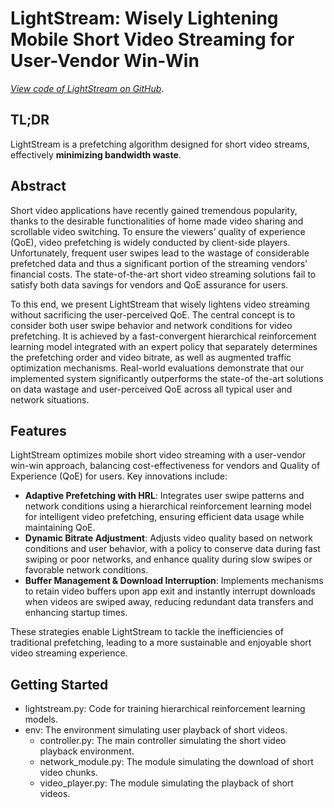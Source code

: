# LightStream: Wisely Lightening Mobile Short Video Streaming for User-Vendor Win-Win

*[View code of LightStream on GitHub](https://github.com/LightStream2025/lightstream2025.github.io)*.

## TL;DR
LightStream is a prefetching algorithm designed for short video streams, effectively **minimizing bandwidth waste**.

## Abstract

Short video applications have recently gained tremendous popularity, thanks to the desirable functionalities of home made video sharing and scrollable video switching. To ensure the viewers’ quality of experience (QoE), video prefetching is widely conducted by client-side players. Unfortunately, frequent user swipes lead to the wastage of considerable prefetched data and thus a significant portion of the streaming vendors’ financial costs. The state-of-the-art short video streaming solutions fail to satisfy both data savings for vendors and QoE assurance for users.

To this end, we present LightStream that wisely lightens video streaming without sacrificing the user-perceived QoE. The central concept is to consider both user swipe behavior and network conditions for video prefetching. It is achieved by a fast-convergent hierarchical reinforcement learning model integrated with an expert policy that separately determines the prefetching order and video bitrate, as well as augmented traffic optimization mechanisms. Real-world evaluations demonstrate that our implemented system significantly outperforms the state-of the-art solutions on data wastage and user-perceived QoE across all typical user and network situations.

## Features
LightStream optimizes mobile short video streaming with a user-vendor win-win approach, balancing cost-effectiveness for vendors and Quality of Experience (QoE) for users. Key innovations include:

- **Adaptive Prefetching with HRL**: Integrates user swipe patterns and network conditions using a hierarchical reinforcement learning model for intelligent video prefetching, ensuring efficient data usage while maintaining QoE.
- **Dynamic Bitrate Adjustment**: Adjusts video quality based on network conditions and user behavior, with a policy to conserve data during fast swiping or poor networks, and enhance quality during slow swipes or favorable network conditions.
- **Buffer Management & Download Interruption**: Implements mechanisms to retain video buffers upon app exit and instantly interrupt downloads when videos are swiped away, reducing redundant data transfers and enhancing startup times.

These strategies enable LightStream to tackle the inefficiencies of traditional prefetching, leading to a more sustainable and enjoyable short video streaming experience.

## Getting Started

- lightstream.py: Code for training hierarchical reinforcement learning models.
- env: The environment simulating user playback of short videos.
  - controller.py: The main controller simulating the short video playback environment.
  - network_module.py: The module simulating the download of short video chunks.
  - video_player.py: The module simulating the playback of short videos.
